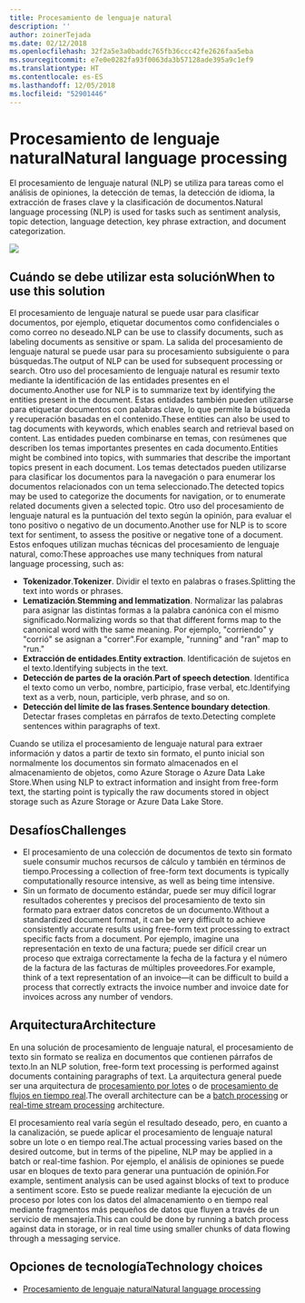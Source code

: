 ```yaml
---
title: Procesamiento de lenguaje natural
description: ''
author: zoinerTejada
ms.date: 02/12/2018
ms.openlocfilehash: 32f2a5e3a0baddc765fb36ccc42fe2626faa5eba
ms.sourcegitcommit: e7e0e0282fa93f0063da3b57128ade395a9c1ef9
ms.translationtype: HT
ms.contentlocale: es-ES
ms.lasthandoff: 12/05/2018
ms.locfileid: "52901446"
---
```

# <a name="natural-language-processing"></a><span data-ttu-id="c9e4a-102">Procesamiento de lenguaje natural</span><span class="sxs-lookup"><span data-stu-id="c9e4a-102">Natural language processing</span></span>

<span data-ttu-id="c9e4a-103">El procesamiento de lenguaje natural (NLP) se utiliza para tareas como el análisis de opiniones, la detección de temas, la detección de idioma, la extracción de frases clave y la clasificación de documentos.</span><span class="sxs-lookup"><span data-stu-id="c9e4a-103">Natural language processing (NLP) is used for tasks such as sentiment analysis, topic detection, language detection, key phrase extraction, and document categorization.</span></span>

![](./images/nlp-pipeline.png)

## <a name="when-to-use-this-solution"></a><span data-ttu-id="c9e4a-104">Cuándo se debe utilizar esta solución</span><span class="sxs-lookup"><span data-stu-id="c9e4a-104">When to use this solution</span></span>

<span data-ttu-id="c9e4a-105">El procesamiento de lenguaje natural se puede usar para clasificar documentos, por ejemplo, etiquetar documentos como confidenciales o como correo no deseado.</span><span class="sxs-lookup"><span data-stu-id="c9e4a-105">NLP can be use to classify documents, such as labeling documents as sensitive or spam.</span></span> <span data-ttu-id="c9e4a-106">La salida del procesamiento de lenguaje natural se puede usar para su procesamiento subsiguiente o para búsquedas.</span><span class="sxs-lookup"><span data-stu-id="c9e4a-106">The output of NLP can be used for subsequent processing or search.</span></span> <span data-ttu-id="c9e4a-107">Otro uso del procesamiento de lenguaje natural es resumir texto mediante la identificación de las entidades presentes en el documento.</span><span class="sxs-lookup"><span data-stu-id="c9e4a-107">Another use for NLP is to summarize text by identifying the entities present in the document.</span></span> <span data-ttu-id="c9e4a-108">Estas entidades también pueden utilizarse para etiquetar documentos con palabras clave, lo que permite la búsqueda y recuperación basadas en el contenido.</span><span class="sxs-lookup"><span data-stu-id="c9e4a-108">These entities can also be used to tag documents with keywords, which enables search and retrieval based on content.</span></span> <span data-ttu-id="c9e4a-109">Las entidades pueden combinarse en temas, con resúmenes que describen los temas importantes presentes en cada documento.</span><span class="sxs-lookup"><span data-stu-id="c9e4a-109">Entities might be combined into topics, with summaries that describe the important topics present in each document.</span></span> <span data-ttu-id="c9e4a-110">Los temas detectados pueden utilizarse para clasificar los documentos para la navegación o para enumerar los documentos relacionados con un tema seleccionado.</span><span class="sxs-lookup"><span data-stu-id="c9e4a-110">The detected topics may be used to categorize the documents for navigation, or to enumerate related documents given a selected topic.</span></span> <span data-ttu-id="c9e4a-111">Otro uso del procesamiento de lenguaje natural es la puntuación del texto según la opinión, para evaluar el tono positivo o negativo de un documento.</span><span class="sxs-lookup"><span data-stu-id="c9e4a-111">Another use for NLP is to score text for sentiment, to assess the positive or negative tone of a document.</span></span> <span data-ttu-id="c9e4a-112">Estos enfoques utilizan muchas técnicas del procesamiento de lenguaje natural, como:</span><span class="sxs-lookup"><span data-stu-id="c9e4a-112">These approaches use many techniques from natural language processing, such as:</span></span> 

- <span data-ttu-id="c9e4a-113">**Tokenizador**.</span><span class="sxs-lookup"><span data-stu-id="c9e4a-113">**Tokenizer**.</span></span> <span data-ttu-id="c9e4a-114">Dividir el texto en palabras o frases.</span><span class="sxs-lookup"><span data-stu-id="c9e4a-114">Splitting the text into words or phrases.</span></span>
- <span data-ttu-id="c9e4a-115">**Lematización**.</span><span class="sxs-lookup"><span data-stu-id="c9e4a-115">**Stemming and lemmatization**.</span></span> <span data-ttu-id="c9e4a-116">Normalizar las palabras para asignar las distintas formas a la palabra canónica con el mismo significado.</span><span class="sxs-lookup"><span data-stu-id="c9e4a-116">Normalizing words so that that different forms map to the canonical word with the same meaning.</span></span> <span data-ttu-id="c9e4a-117">Por ejemplo, "corriendo" y "corrió" se asignan a "correr".</span><span class="sxs-lookup"><span data-stu-id="c9e4a-117">For example, "running" and "ran" map to "run."</span></span> 
- <span data-ttu-id="c9e4a-118">**Extracción de entidades**.</span><span class="sxs-lookup"><span data-stu-id="c9e4a-118">**Entity extraction**.</span></span> <span data-ttu-id="c9e4a-119">Identificación de sujetos en el texto.</span><span class="sxs-lookup"><span data-stu-id="c9e4a-119">Identifying subjects in the text.</span></span>
- <span data-ttu-id="c9e4a-120">**Detección de partes de la oración**.</span><span class="sxs-lookup"><span data-stu-id="c9e4a-120">**Part of speech detection**.</span></span> <span data-ttu-id="c9e4a-121">Identifica el texto como un verbo, nombre, participio, frase verbal, etc.</span><span class="sxs-lookup"><span data-stu-id="c9e4a-121">Identifying text as a verb, noun, participle, verb phrase, and so on.</span></span>
- <span data-ttu-id="c9e4a-122">**Detección del límite de las frases**.</span><span class="sxs-lookup"><span data-stu-id="c9e4a-122">**Sentence boundary detection**.</span></span> <span data-ttu-id="c9e4a-123">Detectar frases completas en párrafos de texto.</span><span class="sxs-lookup"><span data-stu-id="c9e4a-123">Detecting complete sentences within paragraphs of text.</span></span>

<span data-ttu-id="c9e4a-124">Cuando se utiliza el procesamiento de lenguaje natural para extraer información y datos a partir de texto sin formato, el punto inicial son normalmente los documentos sin formato almacenados en el almacenamiento de objetos, como Azure Storage o Azure Data Lake Store.</span><span class="sxs-lookup"><span data-stu-id="c9e4a-124">When using NLP to extract information and insight from free-form text, the starting point is typically the raw documents stored in object storage such as Azure Storage or Azure Data Lake Store.</span></span> 

## <a name="challenges"></a><span data-ttu-id="c9e4a-125">Desafíos</span><span class="sxs-lookup"><span data-stu-id="c9e4a-125">Challenges</span></span>

- <span data-ttu-id="c9e4a-126">El procesamiento de una colección de documentos de texto sin formato suele consumir muchos recursos de cálculo y también en términos de tiempo.</span><span class="sxs-lookup"><span data-stu-id="c9e4a-126">Processing a collection of free-form text documents is typically computationally resource intensive, as well as being time intensive.</span></span>
- <span data-ttu-id="c9e4a-127">Sin un formato de documento estándar, puede ser muy difícil lograr resultados coherentes y precisos del procesamiento de texto sin formato para extraer datos concretos de un documento.</span><span class="sxs-lookup"><span data-stu-id="c9e4a-127">Without a standardized document format, it can be very difficult to achieve consistently accurate results using free-form text processing to extract specific facts from a document.</span></span> <span data-ttu-id="c9e4a-128">Por ejemplo, imagine una representación en texto de una factura; puede ser difícil crear un proceso que extraiga correctamente la fecha de la factura y el número de la factura de las facturas de múltiples proveedores.</span><span class="sxs-lookup"><span data-stu-id="c9e4a-128">For example, think of a text representation of an invoice&mdash;it can be difficult to build a process that correctly extracts the invoice number and invoice date for invoices across any number of vendors.</span></span>

## <a name="architecture"></a><span data-ttu-id="c9e4a-129">Arquitectura</span><span class="sxs-lookup"><span data-stu-id="c9e4a-129">Architecture</span></span>

<span data-ttu-id="c9e4a-130">En una solución de procesamiento de lenguaje natural, el procesamiento de texto sin formato se realiza en documentos que contienen párrafos de texto.</span><span class="sxs-lookup"><span data-stu-id="c9e4a-130">In an NLP solution, free-form text processing is performed against documents containing paragraphs of text.</span></span> <span data-ttu-id="c9e4a-131">La arquitectura general puede ser una arquitectura de [procesamiento por lotes](../big-data/batch-processing.md) o de [procesamiento de flujos en tiempo real](../big-data/real-time-processing.md).</span><span class="sxs-lookup"><span data-stu-id="c9e4a-131">The overall architecture can be a [batch processing](../big-data/batch-processing.md) or [real-time stream processing](../big-data/real-time-processing.md) architecture.</span></span>

<span data-ttu-id="c9e4a-132">El procesamiento real varía según el resultado deseado, pero, en cuanto a la canalización, se puede aplicar el procesamiento de lenguaje natural sobre un lote o en tiempo real.</span><span class="sxs-lookup"><span data-stu-id="c9e4a-132">The actual processing varies based on the desired outcome, but in terms of the pipeline, NLP may be applied in a batch or real-time fashion.</span></span> <span data-ttu-id="c9e4a-133">Por ejemplo, el análisis de opiniones se puede usar en bloques de texto para generar una puntuación de opinión.</span><span class="sxs-lookup"><span data-stu-id="c9e4a-133">For example, sentiment analysis can be used against blocks of text to produce a sentiment score.</span></span> <span data-ttu-id="c9e4a-134">Esto se puede realizar mediante la ejecución de un proceso por lotes con los datos del almacenamiento o en tiempo real mediante fragmentos más pequeños de datos que fluyen a través de un servicio de mensajería.</span><span class="sxs-lookup"><span data-stu-id="c9e4a-134">This can could be done by running a batch process against data in storage, or in real time using smaller chunks of data flowing through a messaging service.</span></span>

## <a name="technology-choices"></a><span data-ttu-id="c9e4a-135">Opciones de tecnología</span><span class="sxs-lookup"><span data-stu-id="c9e4a-135">Technology choices</span></span>

- [<span data-ttu-id="c9e4a-136">Procesamiento de lenguaje natural</span><span class="sxs-lookup"><span data-stu-id="c9e4a-136">Natural language processing</span></span>](../technology-choices/natural-language-processing.md)